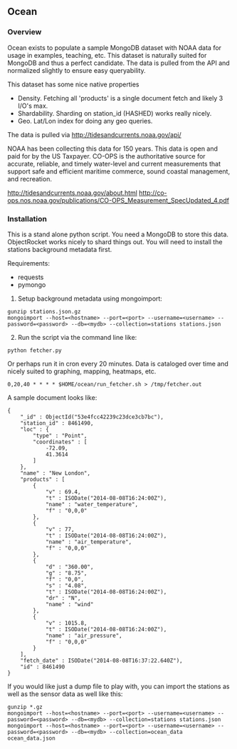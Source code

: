 ## Ocean

### Overview
Ocean exists to populate a sample MongoDB dataset with NOAA data for usage in examples, teaching, etc.  This dataset is naturally suited for MongoDB and thus a perfect candidate.  The data is pulled from the API and normalized slightly to ensure easy queryability.

This dataset has some nice native properties
- Density.  Fetching all 'products' is a single document fetch and likely 3 I/O's max.
- Shardability.  Sharding on station_id (HASHED) works really nicely.
- Geo.  Lat/Lon index for doing any geo queries.

The data is pulled via http://tidesandcurrents.noaa.gov/api/

NOAA has been collecting this data for 150 years. This data is open and paid for by the US Taxpayer. CO-OPS is the authoritative source for accurate, reliable, and timely water-level and current measurements that support safe and efficient maritime commerce, sound coastal management, and recreation.

http://tidesandcurrents.noaa.gov/about.html
http://co-ops.nos.noaa.gov/publications/CO-OPS_Measurement_SpecUpdated_4.pdf

### Installation

This is a stand alone python script.  You need a MongoDB to store this data. ObjectRocket works nicely to shard things out. You will need to install the stations background metadata first.

Requirements:
- requests
- pymongo

1) Setup background metadata using mongoimport:
```
gunzip stations.json.gz
mongoimport --host=<hostname> --port=<port> --username=<username> --password=<password> --db=<mydb> --collection=stations stations.json
```

2) Run the script via the command line like:
```
python fetcher.py
```

Or perhaps run it in cron every 20 minutes.  Data is cataloged over time and nicely suited to graphing, mapping, heatmaps, etc.
```
0,20,40 * * * * $HOME/ocean/run_fetcher.sh > /tmp/fetcher.out
```

A sample document looks like:

```
{
	"_id" : ObjectId("53e4fcc42239c23dce3cb7bc"),
	"station_id" : 8461490,
	"loc" : {
		"type" : "Point",
		"coordinates" : [
			-72.09,
			41.3614
		]
	},
	"name" : "New London",
	"products" : [
		{
			"v" : 69.4,
			"t" : ISODate("2014-08-08T16:24:00Z"),
			"name" : "water_temperature",
			"f" : "0,0,0"
		},
		{
			"v" : 77,
			"t" : ISODate("2014-08-08T16:24:00Z"),
			"name" : "air_temperature",
			"f" : "0,0,0"
		},
		{
			"d" : "360.00",
			"g" : "8.75",
			"f" : "0,0",
			"s" : "4.08",
			"t" : ISODate("2014-08-08T16:24:00Z"),
			"dr" : "N",
			"name" : "wind"
		},
		{
			"v" : 1015.8,
			"t" : ISODate("2014-08-08T16:24:00Z"),
			"name" : "air_pressure",
			"f" : "0,0,0"
		}
	],
	"fetch_date" : ISODate("2014-08-08T16:37:22.640Z"),
	"id" : 8461490
}
```

If you would like just a dump file to play with, you can import the stations as well as the sensor data as well like this:
```
gunzip *.gz
mongoimport --host=<hostname> --port=<port> --username=<username> --password=<password> --db=<mydb> --collection=stations stations.json
mongoimport --host=<hostname> --port=<port> --username=<username> --password=<password> --db=<mydb> --collection=ocean_data ocean_data.json
```
